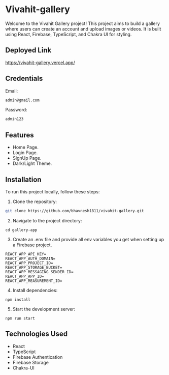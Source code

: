 # Vivahit-gallery

Welcome to the Vivahit Gallery project! This project aims to build a gallery where users can create an account and upload images or videos. It is built using React, Firebase, TypeScript, and Chakra UI for styling.

## Deployed Link
https://vivahit-gallery.vercel.app/

## Credentials
Email:
  ```bash
  admin@gmail.com
  ```
Password:
  ```bash
 admin123
  ```

## Features

- Home Page.
- Login Page.
- SignUp Page.
- Dark/Light Theme.

## Installation

To run this project locally, follow these steps:

1. Clone the repository:

```bash
git clone https://github.com/bhavnesh1811/vivahit-gallery.git
```

2. Navigate to the project directory:

```
cd gallery-app
```

3. Create an .env file and provide all env variables you get when setting up a Firebase project.
```
REACT_APP_API_KEY=
REACT_APP_AUTH_DOMAIN=
REACT_APP_PROJECT_ID=
REACT_APP_STORAGE_BUCKET=
REACT_APP_MESSAGING_SENDER_ID=
REACT_APP_APP_ID=
REACT_APP_MEASUREMENT_ID=
```

4. Install dependencies:

```
npm install
```

5. Start the development server:

```
npm run start
```


## Technologies Used

- React
- TypeScript
- Firebase Authentication
- Firebase Storage
- Chakra-UI
